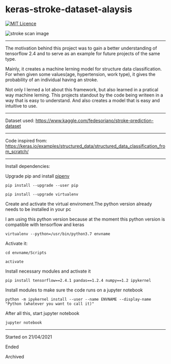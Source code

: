 # keras-stroke-dataset-alaysis

[![MIT Licence](https://badges.frapsoft.com/os/mit/mit.png?v=103)](https://opensource.org/licenses/mit-license.php)


![stroke scan image](https://images.unsplash.com/photo-1559757175-5700dde675bc?ixid=MnwxMjA3fDB8MHxwaG90by1wYWdlfHx8fGVufDB8fHx8&ixlib=rb-1.2.1&auto=format&fit=crop&w=1189&q=80)

-----

The motivation behind this project was to gain a better understanding of tensorflow 2.4 and to serve as an example for future projects of the same type. 

Mainly, it creates a machine lerning model for structure data classification. For when given some values(age, hypertension, work type), it gives the probability of an individual having an stroke.

Not only I lerned a lot about this framework, but also learned in a pratical way machine lerning. This projects standout by the code being writeen in a way that is easy to understand. And also creates a model that is easy and intuitive to use. 

-----

Dataset used: https://www.kaggle.com/fedesoriano/stroke-prediction-dataset

-----

Code inspired from: https://keras.io/examples/structured_data/structured_data_classification_from_scratch/

-----

Install dependencies:

Upgrade pip and install [pipenv](https://pipenv.pypa.io/en/latest/)

```
pip install --upgrade --user pip

pip install --upgrade virtualenv
```

Create and activate the virtual enviroment.The python version already needs to be installed in your pc

I am using this python version because at the moment this python version is  compatible with tensorflow and keras

```
virtualenv --python=/usr/bin/python3.7 envname
```

Activate it:

```
cd envname/Scripts

activate
```

Install necessary modules and activate it

```
pip install tensorflow==2.4.1 pandas==1.2.4 numpy==1.2 ipykernel
```

Install modules to make sure the code runs on a jupyter notebook

```
python -m ipykernel install --user --name ENVNAME --display-name "Python (whatever you want to call it)"
```
After all this, start jupyter notebook

```
jupyter notebook
```

-----

Started on 21/04/2021

Ended 

Archived
